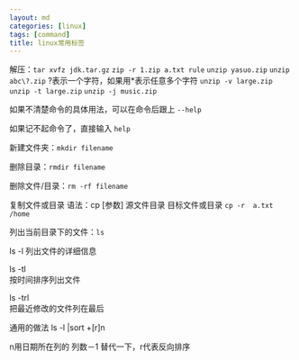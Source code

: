```yaml
---
layout: md
categories: [linux]
tags: [command]
title: linux常用标签
---
```

解压：`tar xvfz jdk.tar.gz` 
`zip -r 1.zip a.txt rule` 
`unzip yasuo.zip`
`unzip abc\?.zip` ?表示一个字符，如果用*表示任意多个字符
`unzip -v large.zip`
`unzip -t large.zip`
`unzip -j music.zip`

如果不清楚命令的具体用法，可以在命令后跟上 `--help`

如果记不起命令了，直接输入 `help`

新建文件夹：`mkdir filename`

删除目录：`rmdir filename`

删除文件/目录：`rm -rf filename`

复制文件或目录
语法：cp [参数] 源文件目录 目标文件或目录 `cp -r  a.txt /home`

列出当前目录下的文件：`ls`

ls -l 
列出文件的详细信息

ls -tl   
按时间排序列出文件

ls -trl  
把最近修改的文件列在最后

通用的做法
ls -l |sort +[r]n

n用日期所在列的 列数－1 替代一下，r代表反向排序

